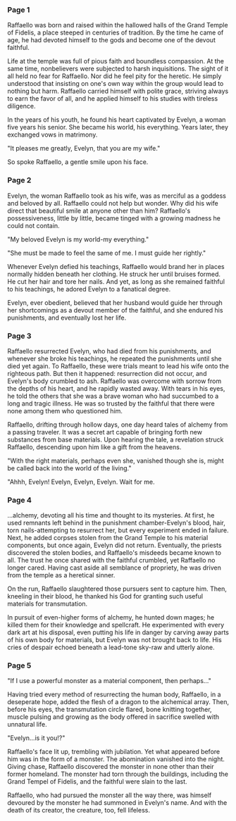 ### Page 1
Raffaello was born and raised within the hallowed halls of the Grand Temple of Fidelis, a place steeped in centuries of tradition. By the time he came of age, he had devoted himself to the gods and become one of the devout faithful.

Life at the temple was full of pious faith and boundless compassion. At the same time, nonbelievers were subjected to harsh inquisitions. The sight of it all held no fear for Raffaello. Nor did he feel pity for the heretic. He simply understood that insisting on one's own way within the group would lead to nothing but harm. Raffaello carried himself with polite grace, striving always to earn the favor of all, and he applied himself to his studies with tireless diligence.

In the years of his youth, he found his heart captivated by Evelyn, a woman five years his senior. She became his world, his everything. Years later, they exchanged vows in matrimony.

"It pleases me greatly, Evelyn, that you are my wife."

So spoke Raffaello, a gentle smile upon his face.

### Page 2
Evelyn, the woman Raffaello took as his wife, was as merciful as a goddess and beloved by all. Raffaello could not help but wonder. Why did his wife direct that beautiful smile at anyone other than him? Raffaello's possessiveness, little by little, became tinged with a growing madness he could not contain.

"My beloved Evelyn is my world-my everything."

"She must be made to feel the same of me. I must guide her rightly."

Whenever Evelyn defied his teachings, Raffaello would brand her in places normally hidden beneath her clothing. He struck her until bruises formed. He cut her hair and tore her nails. And yet, as long as she remained faithful to his teachings, he adored Evelyn to a fanatical degree.

Evelyn, ever obedient, believed that her husband would guide her through her shortcomings as a devout member of the faithful, and she endured his punishments, and eventually lost her life.

### Page 3
Raffaello resurrected Evelyn, who had died from his punishments, and whenever she broke his teachings, he repeated the punishments until she died yet again. To Raffaello, these were trials meant to lead his wife onto the righteous path. But then it happened: resurrection did not occur, and Evelyn's body crumbled to ash. Raffaello was overcome with sorrow from the depths of his heart, and he rapidly wasted away. With tears in his eyes, he told the others that she was a brave woman who had succumbed to a long and tragic illness. He was so trusted by the faithful that there were none among them who questioned him.

Raffaello, drifting through hollow days, one day heard tales of alchemy from a passing traveler. It was a secret art capable of bringing forth new substances from base materials. Upon hearing the tale, a revelation struck Raffaello, descending upon him like a gift from the heavens.

"With the right materials, perhaps even she, vanished though she is, might be called back into the world of the living."

"Ahhh, Evelyn! Evelyn, Evelyn, Evelyn. Wait for me.


### Page 4

...alchemy, devoting all his time and thought to its mysteries.  At first, he used remnants left behind in the punishment chamber-Evelyn's blood, hair, torn nails-attempting to resurrect her, but every experiment ended in failure. Next, he added corpses stolen from the Grand Temple to his material components, but once again, Evelyn did not return.  Eventually, the priests discovered the stolen bodies, and Raffaello's misdeeds became known to all.  The trust he once shared with the faithful crumbled, yet Raffaello no longer cared. Having cast aside all semblance of propriety, he was driven from the temple as a heretical sinner.

On the run, Raffaello slaughtered those pursuers sent to capture him. Then, kneeling in their blood, he thanked his God for granting such useful materials for transmutation.

In pursuit of even-higher forms of alchemy, he hunted down mages; he killed them for their knowledge and spellcraft.  He experimented with every dark art at his disposal, even putting his life in danger by carving away parts of his own body for materials, but Evelyn was not brought back to life.  His cries of despair echoed beneath a lead-tone sky-raw and utterly alone.

### Page 5

"If I use a powerful monster as a material component, then perhaps..."  

Having tried every method of resurrecting the human body, Raffaello, in a deseperate hope, added the flesh of a dragon to the alchemical array.  Then, before his eyes, the transmutation circle flared, bone knitting together, muscle pulsing and growing as the body offered in sacrifice swelled with unnatural life.  

"Evelyn...is it you!?"  

Raffaello's face lit up, trembling with jubilation.  Yet what appeared before him was in the form of a monster.  The abomination vanished into the night.  Giving chase, Raffaello discovered the monster in none other than their former homeland.  The monster had torn through the buildings, including the Grand Tempel of Fidelis, and the faithful were slain to the last.  

Raffaello, who had pursued the monster all the way there, was himself devoured by the monster he had summoned in Evelyn's name.  And with the death of its creator, the creature, too, fell lifeless.

